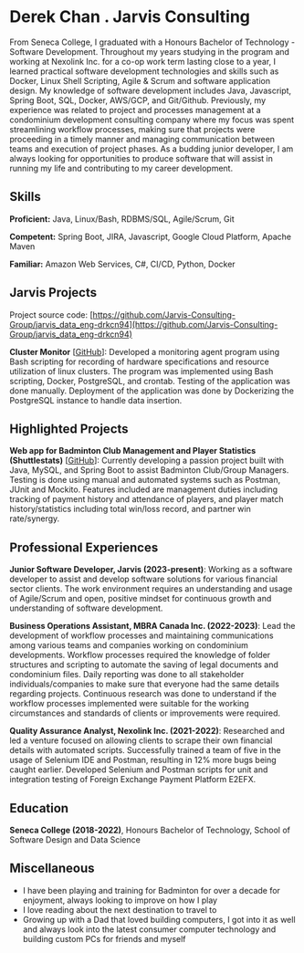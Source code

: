 # Derek Chan . Jarvis Consulting

From Seneca College, I graduated with a Honours Bachelor of Technology - Software Development. Throughout my years studying in the program and working at Nexolink Inc. for a co-op work term lasting close to a year, I learned practical software development technologies and skills such as Docker, Linux Shell Scripting, Agile & Scrum and software application design. My knowledge of software development includes Java, Javascript, Spring Boot, SQL, Docker, AWS/GCP, and Git/Github. Previously, my experience was related to project and processes management at a condominium development consulting company where my focus was spent streamlining workflow processes, making sure that projects were proceeding in a timely manner and managing communication between teams and execution of project phases. As a budding junior developer, I am always looking for opportunities to produce software that will assist in running my life and contributing to my career development.

## Skills

**Proficient:** Java, Linux/Bash, RDBMS/SQL, Agile/Scrum, Git

**Competent:** Spring Boot, JIRA, Javascript, Google Cloud Platform, Apache Maven

**Familiar:** Amazon Web Services, C#, CI/CD, Python, Docker

## Jarvis Projects

Project source code: [https://github.com/Jarvis-Consulting-Group/jarvis_data_eng-drkcn94](https://github.com/Jarvis-Consulting-Group/jarvis_data_eng-drkcn94)


**Cluster Monitor** [[GitHub](https://github.com/Jarvis-Consulting-Group/jarvis_data_eng-drkcn94/tree/master/linux_sql)]: Developed a monitoring agent program using Bash scripting for recording of hardware specifications and resource utilization of linux clusters. The program was implemented using Bash scripting, Docker, PostgreSQL, and crontab. Testing of the application was done manually. Deployment of the application was done by Dockerizing the PostgreSQL instance to handle data insertion.


## Highlighted Projects
**Web app for Badminton Club Management and Player Statistics (Shuttlestats)** [[GitHub](https://github.com/drkcn94/shuttlestats)]: Currently developing a passion project built with Java, MySQL, and Spring Boot to assist Badminton Club/Group Managers. Testing is done using manual and automated systems such as Postman, JUnit and Mockito. Features included are management duties including tracking of payment history and attendance of players, and player match history/statistics including total win/loss record, and partner win rate/synergy.


## Professional Experiences

**Junior Software Developer, Jarvis (2023-present)**: Working as a software developer to assist and develop software solutions for various financial sector clients. The work environment requires an understanding and usage of Agile/Scrum and open, positive mindset for continuous growth and understanding of software development.

**Business Operations Assistant, MBRA Canada Inc. (2022-2023)**: Lead the development of workflow processes and maintaining communications among various teams and companies working on condominium developments. Workflow processes required the knowledge of folder structures and scripting to automate the saving of legal documents and condominium files. Daily reporting was done to all stakeholder individuals/companies to make sure that everyone had the same details regarding projects. Continuous research was done to understand if the workflow processes implemented were suitable for the working circumstances and standards of clients or improvements were required.

**Quality Assurance Analyst, Nexolink Inc. (2021-2022)**: Researched and led a venture focused on allowing clients to scrape their own financial details with automated scripts. Successfully trained a team of five in the usage of Selenium IDE and Postman, resulting in 12% more bugs being caught earlier. Developed Selenium and Postman scripts for unit and integration testing of Foreign Exchange Payment Platform E2EFX.


## Education
**Seneca College (2018-2022)**, Honours Bachelor of Technology, School of Software Design and Data Science


## Miscellaneous
- I have been playing and training for Badminton for over a decade for enjoyment, always looking to improve on how I play
- I love reading about the next destination to travel to
- Growing up with a Dad that loved building computers, I got into it as well and always look into the latest consumer computer technology and building custom PCs for friends and myself